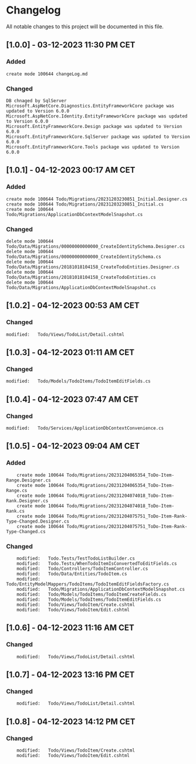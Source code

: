 # Changelog
All notable changes to this project will be documented in this file.

## [1.0.0] - 03-12-2023 11:30 PM CET

### Added
	create mode 100644 changeLog.md

### Changed
	DB chnaged by SqlServer
	Microsoft.AspNetCore.Diagnostics.EntityFrameworkCore package was updated to Version 6.0.0
    Microsoft.AspNetCore.Identity.EntityFrameworkCore package was updated to Version 6.0.0
	Microsoft.EntityFrameworkCore.Design package was updated to Version 6.0.0
	Microsoft.EntityFrameworkCore.SqlServer package was updated to Version 6.0.0
    Microsoft.EntityFrameworkCore.Tools package was updated to Version 6.0.0


## [1.0.1] - 04-12-2023 00:17 AM CET

### Added
	create mode 100644 Todo/Migrations/20231203230851_Initial.Designer.cs
	create mode 100644 Todo/Migrations/20231203230851_Initial.cs
	create mode 100644 Todo/Migrations/ApplicationDbContextModelSnapshot.cs

### Changed
	delete mode 100644 Todo/Data/Migrations/00000000000000_CreateIdentitySchema.Designer.cs
	delete mode 100644 Todo/Data/Migrations/00000000000000_CreateIdentitySchema.cs
	delete mode 100644 Todo/Data/Migrations/20181018104158_CreateTodoEntities.Designer.cs
	delete mode 100644 Todo/Data/Migrations/20181018104158_CreateTodoEntities.cs
	delete mode 100644 Todo/Data/Migrations/ApplicationDbContextModelSnapshot.cs
	
	
## [1.0.2] - 04-12-2023 00:53 AM CET

### Changed
	modified:   Todo/Views/TodoList/Detail.cshtml
	
	
## [1.0.3] - 04-12-2023 01:11 AM CET

### Changed
	modified:   Todo/Models/TodoItems/TodoItemEditFields.cs
	
	
## [1.0.4] - 04-12-2023 07:47 AM CET

### Changed
	modified:   Todo/Services/ApplicationDbContextConvenience.cs
	
## [1.0.5] - 04-12-2023 09:04 AM CET

### Added
		create mode 100644 Todo/Migrations/20231204065354_ToDo-Item-Range.Designer.cs
		create mode 100644 Todo/Migrations/20231204065354_ToDo-Item-Range.cs
		create mode 100644 Todo/Migrations/20231204074018_ToDo-Item-Rank.Designer.cs
		create mode 100644 Todo/Migrations/20231204074018_ToDo-Item-Rank.cs
		create mode 100644 Todo/Migrations/20231204075751_ToDo-Item-Rank-Type-Changed.Designer.cs
		create mode 100644 Todo/Migrations/20231204075751_ToDo-Item-Rank-Type-Changed.cs
	
### Changed	
	    modified:   Todo.Tests/TestTodoListBuilder.cs
        modified:   Todo.Tests/WhenTodoItemIsConvertedToEditFields.cs
        modified:   Todo/Controllers/TodoItemController.cs
        modified:   Todo/Data/Entities/TodoItem.cs
        modified:   Todo/EntityModelMappers/TodoItems/TodoItemEditFieldsFactory.cs
        modified:   Todo/Migrations/ApplicationDbContextModelSnapshot.cs
        modified:   Todo/Models/TodoItems/TodoItemCreateFields.cs
        modified:   Todo/Models/TodoItems/TodoItemEditFields.cs
        modified:   Todo/Views/TodoItem/Create.cshtml
        modified:   Todo/Views/TodoItem/Edit.cshtml
		
## [1.0.6] - 04-12-2023 11:16 AM CET
		
### Changed		
		modified:   Todo/Views/TodoList/Detail.cshtml
	

	
## [1.0.7] - 04-12-2023 13:16 PM CET
		
### Changed		
		modified:   Todo/Views/TodoList/Detail.cshtml
		
		
## [1.0.8] - 04-12-2023 14:12 PM CET
		
### Changed		
		modified:   Todo/Views/TodoItem/Create.cshtml
        modified:   Todo/Views/TodoItem/Edit.cshtml
		